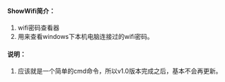 #### ShowWifi简介：
 1. wifi密码查看器
 2. 用来查看windows下本机电脑连接过的wifi密码。
#### 说明：
1. 应该就是一个简单的cmd命令，所以v1.0版本完成之后，基本不会再更新。


